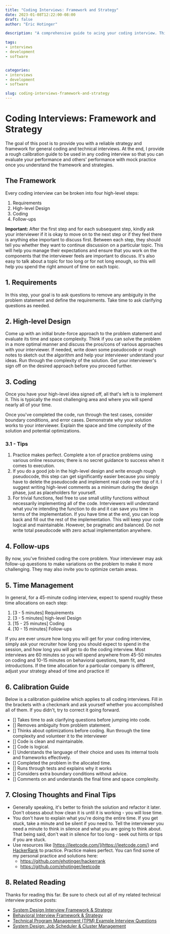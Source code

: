 ```yaml
---
title: "Coding Interviews: Framework and Strategy"
date: 2023-01-08T12:22:00-08:00
draft: false
author: "Eric Hotinger"

description: "A comprehensive guide to acing your coding interview. This post provides a step-by-step framework to approach coding interviews effectively. The framework covers four steps- Requirements, High-level Design, Coding and Follow-ups. It also provides tips and techniques for each step and time management advice to make the most of your interview. Additionally, a calibration guide is included to evaluate your performance and ensure you meet all the necessary criteria for success. Follow this guide for a structured and efficient approach to coding interviews."

tags:
- interviews
- development
- software


categories:
- interviews
- development
- software

slug: coding-interviews-framework-and-strategy
---
```


# Coding Interviews: Framework and Strategy

The goal of this post is to provide you with a reliable strategy and framework for general coding and technical interviews. At the end, I provide a rough calibration guide to be used in any coding interview so that you can evaluate your performance and others' performance with mock practice once you understand the framework and strategies.

## The Framework

Every coding interview can be broken into four high-level steps:

1. Requirements
2. High-level Design
3. Coding
4. Follow-ups

**Important:** After the first step and for each subsequent step, kindly ask your interviewer if it is okay to move on to the next step or if they feel there is anything else important to discuss first. Between each step, they should tell you whether they want to continue discussion on a particular topic. This will help you manage their expectations and ensure that you work on the components that the interviewer feels are important to discuss. It's also easy to talk about a topic for too long or for not long enough, so this will help you spend the right amount of time on each topic.

## 1. Requirements
In this step, your goal is to ask questions to remove any ambiguity in the problem statement and define the requirements. Take time to ask clarifying questions as needed.

## 2. High-level Design
Come up with an initial brute-force approach to the problem statement and evaluate its time and space complexity. Think if you can solve the problem in a more optimal manner and discuss the pros/cons of various approaches with your interviewer. If needed, write down some pseudocode or rough notes to sketch out the algorithm and help your interviewer understand your ideas. Run through the complexity of the solution. Get your interviewer's sign off on the desired approach before you proceed further.

## 3. Coding

Once you have your high-level idea signed off, all that's left is to implement it. This is typically the most challenging area and where you will spend nearly all of your time.

Once you've completed the code, run through the test cases, consider boundary conditions, and error cases. Demonstrate why your solution works to your interviewer. Explain the space and time complexity of the solution and potential optimizations.

### 3.1 - Tips

1. Practice makes perfect. Complete a ton of practice problems using various online resources; there is no secret guidance to success when it comes to execution.
2. If you do a good job in the high-level design and write enough rough pseudocode, this step can get significantly easier because you simply have to delete the pseudocode and implement real code over top of it. I suggest writing high-level comments as a minimum during the design phase, just as placeholders for yourself.
3. For trivial functions, feel free to use small utility functions without necessarily implementing all of the code. Interviewers will understand what you're intending the function to do and it can save you time in terms of the implementation. If you have time at the end, you can loop back and fill out the rest of the implementation. This will keep your code logical and maintainable. However, be pragmatic and balanced. Do not write total pseudocode with zero actual implementation anywhere.

## 4. Follow-ups

By now, you've finished coding the core problem. Your interviewer may ask follow-up questions to make variations on the problem to make it more challenging. They may also invite you to optimize certain areas.

## 5. Time Management

In general, for a 45-minute coding interview, expect to spend roughly these time allocations on each step:

1. [3 - 5 minutes] Requirements
2. [3 - 5 minutes] high-level Design
3. [15 - 25 minutes] Coding
4. [10 - 15 minutes] Follow-ups

If you are ever unsure how long you will get for your coding interview, simply ask your recruiter how long you should expect to spend in the session, and how long you will get to do the coding interview. Most interviews are 60 minutes so you will spend anywhere from 45-50 minutes on coding and 10-15 minutes on behavioral questions, team fit, and introductions. If the time allocation for a particular company is different, adjust your strategy ahead of time and practice it!

## 6. Calibration Guide

Below is a calibration guideline which applies to all coding interviews. Fill in the brackets with a checkmark and ask yourself whether you accomplished all of them. If you didn't, try to correct it going forward.

- [] Takes time to ask clarifying questions before jumping into code.
- [] Removes ambiguity from problem statement.
- [] Thinks about optimizations before coding. Run through the time complexity and volunteer it to the interviewer
- [] Code is clean and maintainable.
- [] Code is logical.
- [] Understands the language of their choice and uses its internal tools and frameworks effectively.
- [] Completed the problem in the allocated time.
- [] Runs through tests and explains why it works
- [] Considers extra boundary conditions without advice.
- [] Comments on and understands the final time and space complexity.

## 7. Closing Thoughts and Final Tips

- Generally speaking, it's better to finish the solution and refactor it later. Don't obsess about how clean it is until it is working - you will lose time.
- You don't have to explain what you're doing the entire time. If you get stuck, take a minute and be silent if you need to. Tell the interviewer you need a minute to think in silence and what you are going to think about. That being said, don't wait in silence for too long - seek out hints or tips if you are stuck.
- Use resources like [https://leetcode.com/](https://leetcode.com/) and [HackerRank](https://www.hackerrank.com/) to practice. Practice makes perfect. You can find some of my personal practice and solutions here:
    - https://github.com/ehotinger/hackerrank
    - https://github.com/ehotinger/leetcode

## 8. Related Reading

Thanks for reading this far. Be sure to check out all of my related technical interview practice posts:

- [System Design Interview Framework & Strategy](https://ehotinger.com/blog/system-design-interviews-framework-and-strategy/)
- [Behavioral Interview Framework & Strategy](https://ehotinger.com/blog/behavioral-interviews-framework-and-strategy/)
- [Technical Program Management (TPM) Example Interview Questions](https://ehotinger.com/blog/technical-program-manager-example-interview-questions/)
- [System Design: Job Scheduler & Cluster Management](https://ehotinger.com/blog/system-design-job-scheduler-cluster-management/)